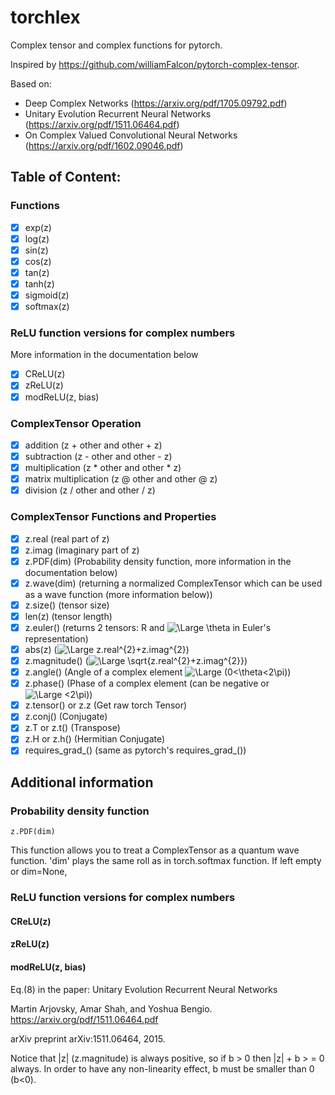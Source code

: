 # torchlex
Complex tensor and complex functions for pytorch.

Inspired by https://github.com/williamFalcon/pytorch-complex-tensor.

Based on:
- Deep Complex Networks (https://arxiv.org/pdf/1705.09792.pdf)
- Unitary Evolution Recurrent Neural Networks (https://arxiv.org/pdf/1511.06464.pdf)
- On Complex Valued Convolutional Neural Networks (https://arxiv.org/pdf/1602.09046.pdf)

## Table of Content:
### Functions
- [x] exp(z)
- [x] log(z)
- [x] sin(z)
- [x] cos(z)
- [x] tan(z)
- [x] tanh(z)
- [x] sigmoid(z)
- [x] softmax(z)
### ReLU function versions for complex numbers
More information in the documentation below
- [x] CReLU(z)
- [x] zReLU(z)
- [x] modReLU(z, bias)
### ComplexTensor Operation
- [x] addition (z + other and other + z)
- [x] subtraction (z - other and other - z)
- [x] multiplication (z * other and other * z)
- [x] matrix multiplication (z @ other and other @ z)
- [x] division (z / other and other / z)
### ComplexTensor Functions and Properties
- [x] z.real            (real part of z)
- [x] z.imag            (imaginary part of z)
- [x] z.PDF(dim)        (Probability density function, more information in the documentation below)
- [x] z.wave(dim)       (returning a normalized ComplexTensor which can be used as a wave function (more information below))
- [x] z.size()          (tensor size)
- [x] len(z)            (tensor length)
- [x] z.euler()         (returns 2 tensors: R and <img src="https://latex.codecogs.com/svg.latex?\Large&space;\theta" title="\Large \theta" /> in Euler's representation)
- [x] abs(z)            (<img src="https://latex.codecogs.com/svg.latex?\Large&space;z.real^{2}+z.imag^{2}" title="\Large z.real^{2}+z.imag^{2}" />)
- [x] z.magnitude()     (<img src="https://latex.codecogs.com/svg.latex?\Large&space;\sqrt{z.real^{2}+z.imag^{2}}" title="\Large \sqrt{z.real^{2}+z.imag^{2}}" />)
- [x] z.angle()         (Angle of a complex element <img src="https://latex.codecogs.com/svg.latex?\Large&space;(0<\theta<2\pi)" title="\Large (0<\theta<2\pi)" />)
- [x] z.phase()         (Phase of a complex element (can be negative or <img src="https://latex.codecogs.com/svg.latex?\Large&space;<2\pi" title="\Large <2\pi" />))
- [x] z.tensor() or z.z (Get raw torch Tensor)
- [x] z.conj()          (Conjugate)
- [x] z.T or z.t()      (Transpose)
- [x] z.H or z.h()      (Hermitian Conjugate)
- [x] requires_grad_()  (same as pytorch's requires_grad_())

## Additional information
### Probability density function
```
z.PDF(dim)
```
This function allows you to treat a ComplexTensor as a quantum wave function.
'dim' plays the same roll as in torch.softmax function.
If left empty or dim=None, 


### ReLU function versions for complex numbers
#### CReLU(z)
#### zReLU(z)
#### modReLU(z, bias)
Eq.(8) in the paper: Unitary Evolution Recurrent Neural Networks

Martin Arjovsky, Amar Shah, and Yoshua Bengio.
https://arxiv.org/pdf/1511.06464.pdf

arXiv preprint arXiv:1511.06464, 2015.

Notice that |z| (z.magnitude) is always positive, so if b > 0  then |z| + b > = 0 always.
In order to have any non-linearity effect, b must be smaller than 0 (b<0).
